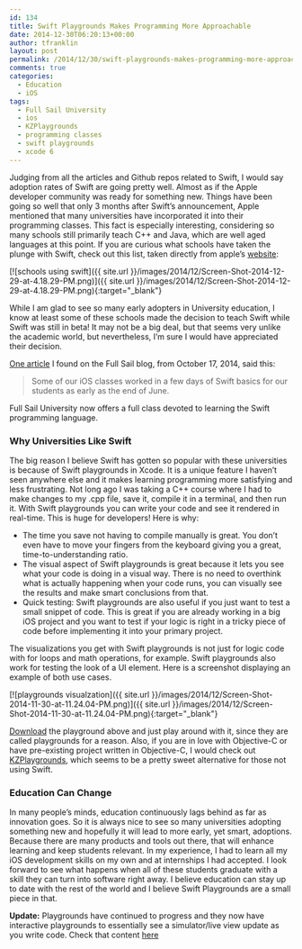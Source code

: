```yaml
---
id: 134
title: Swift Playgrounds Makes Programming More Approachable
date: 2014-12-30T06:20:13+00:00
author: tfranklin
layout: post
permalink: /2014/12/30/swift-playgrounds-makes-programming-more-approachable/
comments: true
categories:
  - Education
  - iOS
tags:
  - Full Sail University
  - ios
  - KZPlaygrounds
  - programming classes
  - swift playgrounds
  - xcode 6
---
```

Judging from all the articles and Github repos related to Swift, I would say adoption rates of Swift are going pretty well. Almost as if the Apple developer community was ready for something new. Things have been going so well that only 3 months after Swift&#8217;s announcement, Apple mentioned that many universities have incorporated it into their programming classes. This fact is especially interesting, considering so many schools still primarily teach C++ and Java, which are well aged languages at this point. If you are curious what schools have taken the plunge with Swift, check out this list, taken directly from apple&#8217;s <a href="http://www.apple.com/swift/" target="_blank">website</a>:

[![schools using swift]({{ site.url }}/images/2014/12/Screen-Shot-2014-12-29-at-4.18.29-PM.png)]({{ site.url }}/images/2014/12/Screen-Shot-2014-12-29-at-4.18.29-PM.png){:target="_blank"}

While I am glad to see so many early adopters in University education, I know at least some of these schools made the decision to teach Swift while Swift was still in beta! It may not be a big deal, but that seems very unlike the academic world, but nevertheless, I&#8217;m sure I would have appreciated their decision. 

<a href="http://www.fullsailblog.com/mobile-development-degree-an-early-adopter-of-apples-swift-programming-language/" target="_blank">One article</a> I found on the Full Sail blog, from October 17, 2014, said this:

> Some of our iOS classes worked in a few days of Swift basics for our students as early as the end of June.

Full Sail University now offers a full class devoted to learning the Swift programming language.

### Why Universities Like Swift

The big reason I believe Swift has gotten so popular with these universities is because of Swift playgrounds in Xcode. It is a unique feature I haven&#8217;t seen anywhere else and it makes learning programming more satisfying and less frustrating. Not long ago I was taking a C++ course where I had to make changes to my .cpp file, save it, compile it in a terminal, and then run it. With Swift playgrounds you can write your code and see it rendered in real-time. This is huge for developers! Here is why:

  * The time you save not having to compile manually is great. You don&#8217;t even have to move your fingers from the keyboard giving you a great, time-to-understanding ratio.
  * The visual aspect of Swift playgrounds is great because it lets you see what your code is doing in a visual way. There is no need to overthink what is actually happening when your code runs, you can visually see the results and make smart conclusions from that.
  * Quick testing: Swift playgrounds are also useful if you just want to test a small snippet of code. This is great if you are already working in a big iOS project and you want to test if your logic is right in a tricky piece of code before implementing it into your primary project.

The visualizations you get with Swift playgrounds is not just for logic code with for loops and math operations, for example. Swift playgrounds also work for testing the look of a UI element. Here is a screenshot displaying an example of both use cases.

[![playgrounds visualzation]({{ site.url }}/images/2014/12/Screen-Shot-2014-11-30-at-11.24.04-PM.png)]({{ site.url }}/images/2014/12/Screen-Shot-2014-11-30-at-11.24.04-PM.png){:target="_blank"}

<a href="https://gist.github.com/tfrank64/fa7d89449cc0350cf3f6" target="_blank">Download</a> the playground above and just play around with it, since they are called playgrounds for a reason. Also, if you are in love with Objective-C or have pre-existing project written in Objective-C, I would check out <a href="https://github.com/krzysztofzablocki/KZPlayground" target="_blank">KZPlaygrounds</a>, which seems to be a pretty sweet alternative for those not using Swift.

### Education Can Change

In many people&#8217;s minds, education continuously lags behind as far as innovation goes. So it is always nice to see so many universities adopting something new and hopefully it will lead to more early, yet smart, adoptions. Because there are many products and tools out there, that will enhance learning and keep students relevant. In my experience, I had to learn all my iOS development skills on my own and at internships I had accepted. I look forward to see what happens when all of these students graduate with a skill they can turn into software right away. I believe education can stay up to date with the rest of the world and I believe Swift Playgrounds are a small piece in that.

**Update:** Playgrounds have continued to progress and they now have interactive playgrounds to essentially see a simulator/live view update as you write code. Check that content <a href="https://developer.apple.com/swift/blog/?id=35" target="_blank">here</a>
